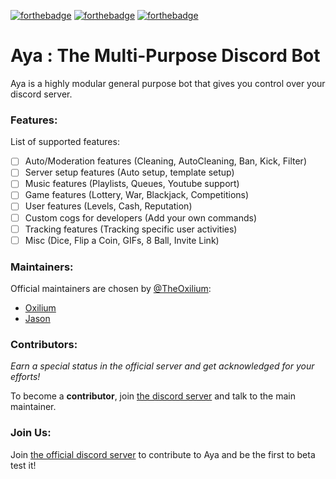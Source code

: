 [![forthebadge](http://forthebadge.com/images/badges/powered-by-electricity.svg)](http://forthebadge.com)
[![forthebadge](http://forthebadge.com/images/badges/made-with-python.svg)](http://forthebadge.com)
[![forthebadge](http://forthebadge.com/images/badges/built-with-science.svg)](http://forthebadge.com)

# Aya : The Multi-Purpose Discord Bot
Aya is a highly modular general purpose bot that gives you control over your discord server.

### Features: 
List of supported features:
- [ ] Auto/Moderation features (Cleaning, AutoCleaning, Ban, Kick, Filter)
- [ ] Server setup features (Auto setup, template setup)
- [ ] Music features (Playlists, Queues, Youtube support)
- [ ] Game features (Lottery, War, Blackjack, Competitions)
- [ ] User features (Levels, Cash, Reputation)
- [ ] Custom cogs for developers (Add your own commands)
- [ ] Tracking features (Tracking specific user activities)
- [ ] Misc (Dice, Flip a Coin, GIFs, 8 Ball, Invite Link)

### Maintainers:
Official maintainers are chosen by [@TheOxilium](https://twitter.com/TheOxilium):
- [Oxilium](https://github.com/TheOxilium)
- [Jason](https://github.com/charadox) 

### Contributors:
*Earn a special status in the official server and get acknowledged for your efforts!*

To become a **contributor**, join [the discord server](https://discord.gg/PuScp9K) and talk to the main maintainer.

### Join Us:
Join [the official discord server](https://discord.gg/PuScp9K) to contribute to Aya and be the first to beta test it!
